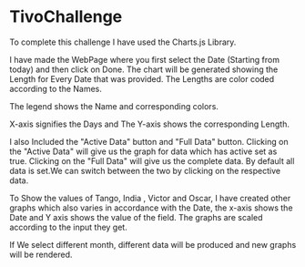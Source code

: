# TivoChallenge


To complete this challenge I have used the Charts.js Library. 

I have made the WebPage where you first select the Date (Starting from today) and then click on Done. 
The chart will be generated showing the Length for Every Date that was provided. 
The Lengths are color coded according to the Names.

The legend shows the Name and corresponding colors. 

X-axis signifies the Days and The Y-axis shows the corresponding Length. 

I also Included the "Active Data" button and "Full Data" button. Clicking on the "Active Data" will give us the graph for data which has active set as true. Clicking on the "Full Data" will give us the complete data. By default all data is set.We can switch between the two by clicking on the respective data.

To Show the values of Tango, India , Victor and Oscar, I have created other graphs which also varies in accordance with the Date, the x-axis shows the Date and Y axis shows the value of the field. The graphs are scaled according to the input they get. 

If We select different month, different data will be produced and new graphs will be rendered. 

